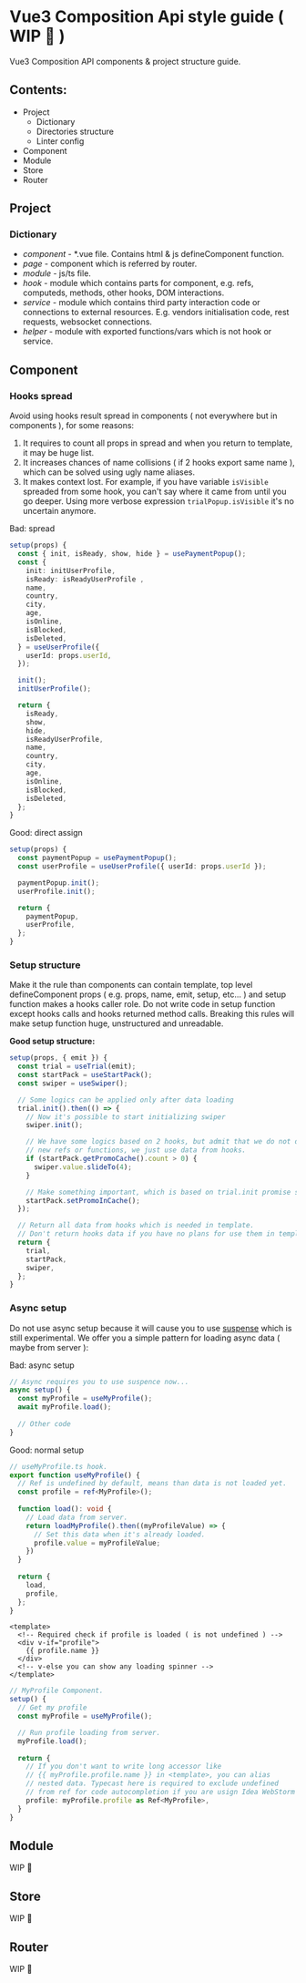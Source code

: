 # Vue3 Composition Api style guide ( WIP 🚧 )
Vue3 Composition API components &amp; project structure guide.

## Сontents:
- Project
  - Dictionary
  - Directories structure
  - Linter config
- Component
- Module
- Store
- Router

## Project
### Dictionary
- _component_ - *.vue file. Contains html & js defineComponent function. 
- _page_ - component which is referred by router.
- _module_ - js/ts file.
- _hook_ - module which contains parts for component, e.g. refs, computeds, methods, other hooks, DOM interactions.
- _service_ - module which contains third party interaction code or connections to external resources. E.g. vendors initialisation code, rest requests, websocket connections.
- _helper_ - module with exported functions/vars which is not hook or service.

## Component
### Hooks spread
Avoid using hooks result spread in components ( not everywhere but in components ), for some reasons:
1. It requires to count all props in spread and when you return to template, it may be huge list.
2. It increases chances of name collisions ( if 2 hooks export same name ), which can be solved using ugly name aliases.
3. It makes context lost. For example, if you have variable `isVisible` spreaded from some hook, you can't say where it came from until you go deeper. Using more verbose expression `trialPopup.isVisible` it's no uncertain anymore.

Bad: spread
```ts
setup(props) {
  const { init, isReady, show, hide } = usePaymentPopup();
  const {
    init: initUserProfile,
    isReady: isReadyUserProfile ,
    name,
    country,
    city,
    age,
    isOnline,
    isBlocked,
    isDeleted,
  } = useUserProfile({
    userId: props.userId,
  });

  init();
  initUserProfile();

  return {
    isReady,
    show,
    hide,
    isReadyUserProfile,
    name,
    country,
    city,
    age,
    isOnline,
    isBlocked,
    isDeleted,
  };
}
```

Good: direct assign
```ts
setup(props) {
  const paymentPopup = usePaymentPopup();
  const userProfile = useUserProfile({ userId: props.userId });

  paymentPopup.init();
  userProfile.init();

  return {
    paymentPopup,
    userProfile,
  };
}
```


### Setup structure
Make it the rule than components can contain template, top level defineComponent props ( e.g. props, name, emit, setup, etc... ) and setup function makes a hooks caller role. Do not write code in setup function except hooks calls and hooks returned method calls. Breaking this rules will make setup function huge, unstructured and unreadable. 

**Good setup structure:**
```ts
setup(props, { emit }) {
  const trial = useTrial(emit);
  const startPack = useStartPack();
  const swiper = useSwiper();

  // Some logics can be applied only after data loading
  trial.init().then(() => {
    // Now it's possible to start initializing swiper
    swiper.init();

    // We have some logics based on 2 hooks, but admit that we do not define
    // new refs or functions, we just use data from hooks.
    if (startPack.getPromoCache().count > 0) {
      swiper.value.slideTo(4);
    }

    // Make something important, which is based on trial.init promise state.
    startPack.setPromoInCache();
  });

  // Return all data from hooks which is needed in template. 
  // Don't return hooks data if you have no plans for use them in template !
  return {
    trial,
    startPack,
    swiper,
  };
}
```


### Async setup
Do not use async setup because it will cause you to use [suspense](https://v3.vuejs.org/guide/migration/suspense.html#introduction) which is still experimental. We offer you a simple pattern for loading async data ( maybe from server ):

Bad: async setup
```ts
// Async requires you to use suspence now...
async setup() {
  const myProfile = useMyProfile();
  await myProfile.load();
  
  // Other code
}
```

Good: normal setup
```ts
// useMyProfile.ts hook.
export function useMyProfile() {
  // Ref is undefined by default, means than data is not loaded yet.
  const profile = ref<MyProfile>();
  
  function load(): void {
    // Load data from server.
    return loadMyProfile().then((myProfileValue) => {
      // Set this data when it's already loaded.
      profile.value = myProfileValue;
    })
  }
  
  return {
    load,
    profile,
  };
}
```
```vue
<template>
  <!-- Required check if profile is loaded ( is not undefined ) -->
  <div v-if="profile">
    {{ profile.name }}
  </div>
  <!-- v-else you can show any loading spinner -->
</template>
```
```ts
// MyProfile Component.
setup() {
  // Get my profile 
  const myProfile = useMyProfile();

  // Run profile loading from server.
  myProfile.load();
  
  return {
    // If you don't want to write long accessor like 
    // {{ myProfile.profile.name }} in <template>, you can alias 
    // nested data. Typecast here is required to exclude undefined 
    // from ref for code autocompletion if you are usign Idea WebStorm
    profile: myProfile.profile as Ref<MyProfile>,
  }
}
```

## Module
WIP 🚧

## Store
WIP 🚧

## Router
WIP 🚧
